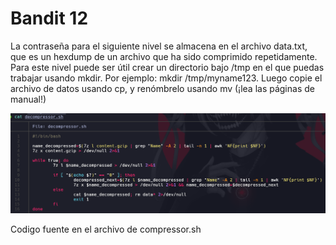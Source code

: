 # Bandit 12

La contraseña para el siguiente nivel se almacena en el archivo data.txt, que es un hexdump de un archivo que ha sido comprimido repetidamente. Para este nivel puede ser útil crear un directorio bajo /tmp en el que puedas trabajar usando mkdir. Por ejemplo: mkdir /tmp/myname123. Luego copie el archivo de datos usando cp, y renómbrelo usando mv (¡lea las páginas de manual!)

![label text](imgs/01.png)

Codigo fuente en el archivo de compressor.sh
